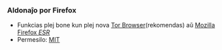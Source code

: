 ### Aldonaĵo por Firefox


- Funkcias plej bone kun plej nova [Tor Browser](https://www.torproject.org/download/)(rekomendas) aŭ [Mozilla Firefox _ESR_](https://portableapps.com/apps/internet/firefox-portable-esr)
- Permesilo: [MIT](../LICENSE.md)
